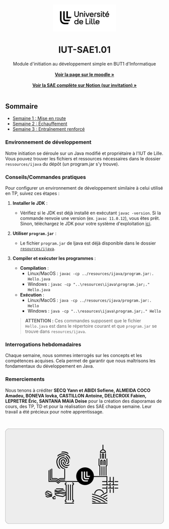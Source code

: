 <br/>
<p align="center">
    <picture>
        <source media="(prefers-color-scheme: dark)" srcset="https://github.com/yannouuuu/IUT-SAE1.01/raw/main/.github/assets/header_univlille_light.png" width="200px">
        <img alt="UnivLilleLogo" src="https://github.com/yannouuuu/IUT-SAE1.01/raw/main/.github/assets/header_univlille_dark.png" width="200px">
    </picture>
  <h1 align="center">IUT-SAE1.01</h1>
</p>

<p align="center">
    Module d'initiation au développement simple en BUT1 d'Informatique
    <br/>
    <br/>
    <a href="https://moodle.univ-lille.fr/course/view.php?id=28289&sectionid=245638"><strong>Voir la page sur le moodle »</strong></a><br><br>
    <a href="https://www.notion.so/univlille/BUT1-Informatique-IUT-de-Lille-705aa08c54ab423ab79f02b3e22336b7?pvs=4"><strong>Voir la SAE complète sur Notion (sur invitation) »</strong></a><br><br>
  </p>
</p>

## Sommaire

- [Semaine 1 : Mise en route](./Semaine1/)
- [Semaine 2 : Échauffement](./Semaine2/)
- [Semaine 3 : Entraînement renforcé](./Semaine3/)

### Environnement de développement

Notre initiation se déroule sur un Java modifié et propriétaire à l'IUT de Lille. Vous pouvez trouver les fichiers et ressources nécessaires dans le dossier `ressources/ijava` du dépôt (un program.jar s'y trouve).

### Conseils/Commandes pratiques


Pour configurer un environnement de développement similaire à celui utilisé en TP, suivez ces étapes :

1. **Installer le JDK** :
   - Vérifiez si le JDK est déjà installé en exécutant `javac -version`. Si la commande renvoie une version (ex. `javac 11.0.12`), vous êtes prêt. Sinon, téléchargez le JDK pour votre système d'exploitation [ici](https://www.oracle.com/java/technologies/downloads/).

2. **Utiliser `program.jar`** :
   - Le fichier `program.jar` de Ijava est déjà disponible dans le dossier [`resources/ijava`](./resources/ijava/ijava.jar).

3. **Compiler et exécuter les programmes** :
   - **Compilation** :
     - Linux/MacOS : `javac -cp ../resources/ijava/program.jar:. Hello.java`
     - Windows : `javac -cp "..\resources\ijava\program.jar;." Hello.java`
   - **Exécution** :
     - Linux/MacOS : `java -cp ../resources/ijava/program.jar:. Hello`
     - Windows : `java -cp "..\resources\ijava\program.jar;." Hello`

   > **ATTENTION :** Ces commandes supposent que le fichier `Hello.java` est dans le répertoire courant et que `program.jar` se trouve dans `resources/ijava`.

### Interrogations hebdomadaires

Chaque semaine, nous sommes interrogés sur les concepts et les compétences acquises. Cela permet de garantir que nous maîtrisons les fondamentaux du développement en Java.

### Remerciements

Nous tenons à créditer **SECQ Yann et ABIDI Sofiene, ALMEIDA COCO Amadeu, BONEVA Iovka, CASTILLON
Antoine, DELECROIX Fabien, LEPRETRE Éric, SANTANA MAIA Deise** pour la création des diaporamas de cours, des TP, TD et pour la réalisation des SAE chaque semaine. Leur travail a été précieux pour notre apprentissage.

<br/>
<p align="center">
    <picture>
        <img alt="UnivLilleLogo" src="https://github.com/yannouuuu/IUT-SAE1.01/raw/main/.github/assets/footer_univlille.png">
    </picture>
</p>
